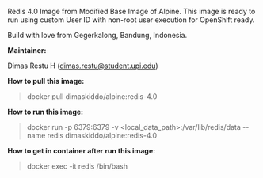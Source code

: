 Redis 4.0 Image from Modified Base Image of Alpine. This image is ready to run using custom User ID with non-root user execution for OpenShift ready.

Build with love from Gegerkalong, Bandung, Indonesia.

**Maintainer:**

Dimas Restu H (<dimas.restu@student.upi.edu>)

**How to pull this image:**

> docker pull dimaskiddo/alpine:redis-4.0

**How to run this image:**

> docker run -p 6379:6379 -v <local_data_path>:/var/lib/redis/data --name redis dimaskiddo/alpine:redis-4.0

**How to get in container after run this image:**

> docker exec -it redis /bin/bash
